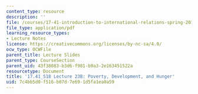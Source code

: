 ```yaml
---
content_type: resource
description: ''
file: /courses/17-41-introduction-to-international-relations-spring-2018/7c4bb5d0f516b07d7e691d5fa1ea0a59_MIT17_41S18_lec23b.pdf
file_type: application/pdf
learning_resource_types:
- Lecture Notes
license: https://creativecommons.org/licenses/by-nc-sa/4.0/
ocw_type: OCWFile
parent_title: Lecture Slides
parent_type: CourseSection
parent_uid: 43f38083-b3d6-f981-b9a3-2e163451522a
resourcetype: Document
title: '17.41_S18 Lecture 23B: Poverty, Development, and Hunger'
uid: 7c4bb5d0-f516-b07d-7e69-1d5fa1ea0a59
---
```

